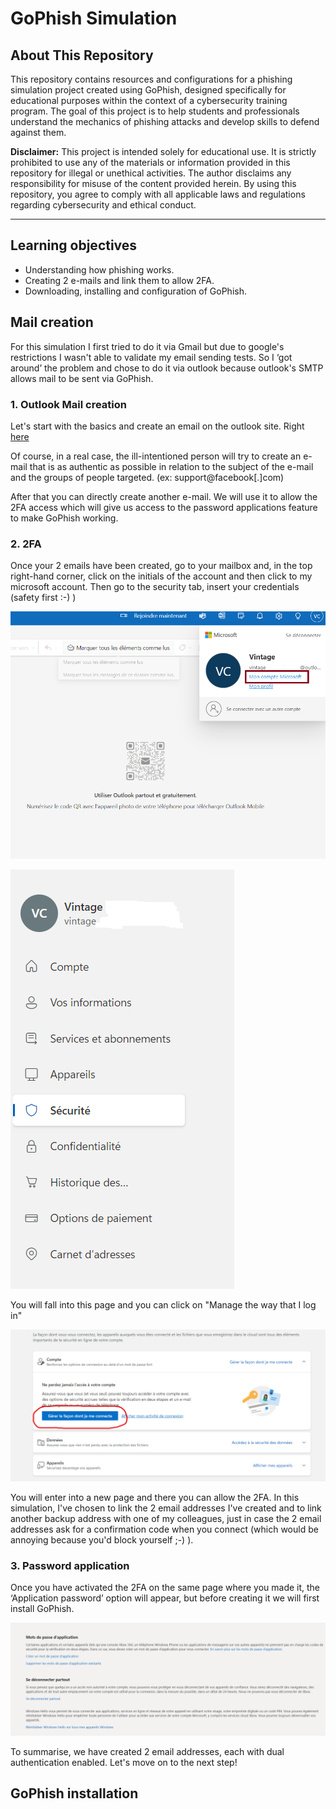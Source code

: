 # GoPhish Simulation

## About This Repository

This repository contains resources and configurations for a phishing simulation project created using GoPhish, designed specifically for educational purposes within the context of a cybersecurity training program. The goal of this project is to help students and professionals understand the mechanics of phishing attacks and develop skills to defend against them.

**Disclaimer:** This project is intended solely for educational use. It is strictly prohibited to use any of the materials or information provided in this repository for illegal or unethical activities. The author disclaims any responsibility for misuse of the content provided herein. By using this repository, you agree to comply with all applicable laws and regulations regarding cybersecurity and ethical conduct.


-----------------------------------------------------------------------

## Learning objectives

- Understanding how phishing works.
- Creating 2 e-mails and link them to allow 2FA.
- Downloading, installing and configuration of GoPhish.


## Mail creation

For this simulation I first tried to do it via Gmail but due to google's restrictions I wasn't able to validate my email sending tests. So I ‘got around’ the problem and chose to do it via outlook because outlook's SMTP allows mail to be sent via GoPhish.

### **1.** Outlook Mail creation

Let's start with the basics and create an email on the outlook site. Right [here](https://signup.live.com/signup?cobrandid=ab0455a0-8d03-46b9-b18b-df2f57b9e44c&id=292841&contextid=1CC4B350E7BE96A8&opid=3F232567E0CF3455&bk=1715950893&sru=https://login.live.com/login.srf%3fcobrandid%3dab0455a0-8d03-46b9-b18b-df2f57b9e44c%26id%3d292841%26cobrandid%3dab0455a0-8d03-46b9-b18b-df2f57b9e44c%26id%3d292841%26contextid%3d1CC4B350E7BE96A8%26opid%3d3F232567E0CF3455%26mkt%3dFR-BE%26lc%3d2060%26bk%3d1715950893%26uaid%3d6dca15265d26498e90412654e5a08821&uiflavor=web&lic=1&mkt=FR-BE&lc=2060&uaid=6dca15265d26498e90412654e5a08821)

Of course, in a real case, the ill-intentioned person will try to create an e-mail that is as authentic as possible in relation to the subject of the e-mail and the groups of people targeted. (ex: support@facebook[.]com)

After that you can directly create another e-mail.  We will use it to allow the 2FA access which will give us access to the password applications feature to make GoPhish working.

### **2.** 2FA 

Once your 2 emails have been created, go to your mailbox and, in the top right-hand corner, click on the initials of the account and then click to my microsoft account. Then go to the security tab, insert your credentials (safety first :-) )


![alt text](/img/2FA-1.png)

![alt text](/img/2FA-2.png)

You will fall into this page and you can click on "Manage the way that I log in"

![alt text](/img/2FA-3.png)

You will enter into a new page and there you can allow the 2FA. In this simulation, I've chosen to link the 2 email addresses I've created and to link another backup address with one of my colleagues, just in case the 2 email addresses ask for a confirmation code when you connect (which would be annoying because you'd block yourself ;-) ).

### **3.** Password application

Once you have activated the 2FA on the same page where you made it, the ‘Application password’ option will appear, but before creating it we will first install GoPhish.

![alt text](/img/2FA-4.png)

To summarise, we have created 2 email addresses, each with dual authentication enabled. Let's move on to the next step!

## GoPhish installation

